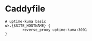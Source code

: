 # Caddyfile

```
# uptime-kuma basic
uk.{$SITE_HOSTNAME} {
        reverse_proxy uptime-kuma:3001
}
```